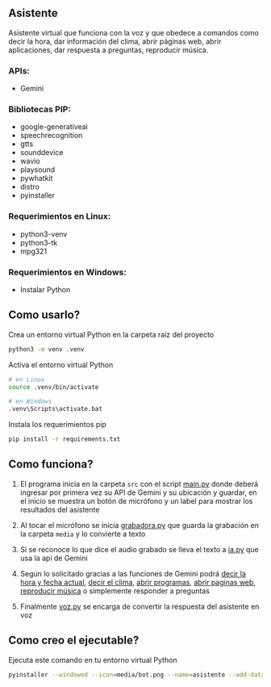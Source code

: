 ## Asistente
Asistente virtual que funciona con la voz y que obedece a comandos
como decir la hora, dar información del clima, abrir páginas web,
abrir aplicaciones, dar respuesta a preguntas, reproducir música.

### APIs:
- Gemini

### Bibliotecas PIP:
- google-generativeai
- speechrecognition
- gtts
- sounddevice
- wavio
- playsound
- pywhatkit
- distro
- pyinstaller

### Requerimientos en Linux:
- python3-venv
- python3-tk
- mpg321

### Requerimientos en Windows:
- Instalar Python

## Como usarlo?
Crea un entorno virtual Python en la carpeta raíz del proyecto
```bash
python3 -m venv .venv
```
Activa el entorno virtual Python
```bash
# en Linux
source .venv/bin/activate
```
```bash
# en Windows
.venv\Scripts\activate.bat
```
Instala los requerimientos pip
```bash
pip install -r requirements.txt
```

## Como funciona?
1. El programa inicia en la carpeta ```src``` con el script [main.py](src/main.py) donde deberá ingresar por primera vez su API de Gemini y su ubicación y guardar, en el inicio se muestra un botón de micrófono y un label para mostrar los resultados del asistente

2. Al tocar el micrófono se inicia [grabadora.py](src/grabadora.py) que guarda la grabación en la carpeta ```media``` y lo convierte a texto

3. Si se reconoce lo que dice el audio grabado se lleva el texto a [ia.py](src/ia.py) que usa la api de Gemini

4. Según lo solicitado gracias a las funciones de Gemini podrá [decir la hora y fecha actual](src/tiempo.py), [decir el clima](src/clima.py), [abrir programas](src/programas.py), [abrir paginas web](src/web.py), [reproducir música](src/musica.py) o simplemente responder a preguntas

5. Finalmente [voz.py](src/voz.py) se encarga de convertir la respuesta del asistente en voz

## Como creo el ejecutable?
Ejecuta este comando en tu entorno virtual Python
```bash
pyinstaller --windowed --icon=media/bot.png --name=asistente --add-data=media/bot.png:media --add-data=media/microfono.png:media --add-data=media/run.mp3:media --add-data=media/stop.mp3:media src/main.py
```
